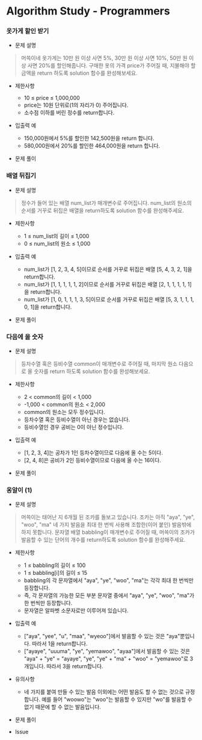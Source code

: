 # Algorithm Study - Programmers

### 옷가게 할인 받기

- 문제 설명
>머쓱이네 옷가게는 10만 원 이상 사면 5%, 30만 원 이상 사면 10%, 50만 원 이상 사면 20%를 할인해줍니다.
>구매한 옷의 가격 price가 주어질 때, 지불해야 할 금액을 return 하도록 solution 함수를 완성해보세요.

- 제한사항
    - 10 ≤ price ≤ 1,000,000
    - price는 10원 단위로(1의 자리가 0) 주어집니다.
    - 소수점 이하를 버린 정수를 return합니다.

- 입출력 예
    - 150,000원에서 5%를 할인한 142,500원을 return 합니다.
    - 580,000원에서 20%를 할인한 464,000원을 return 합니다.

- 문제 풀이
<!--
```py
def solution(price):
    if price >= 500000:
        return int(price * 0.8)
    elif price >= 300000:
        return int(price * 0.9)
    elif price >= 100000:
        return int(price * 0.95)
    else:
        return price
```
-->

### 배열 뒤집기

- 문제 설명
>정수가 들어 있는 배열 num_list가 매개변수로 주어집니다. num_list의 원소의 순서를 거꾸로 뒤집은 배열을 return하도록 solution 함수를 완성해주세요.

- 제한사항
    - 1 ≤ num_list의 길이 ≤ 1,000
    - 0 ≤ num_list의 원소 ≤ 1,000

- 입출력 예
    - num_list가 [1, 2, 3, 4, 5]이므로 순서를 거꾸로 뒤집은 배열 [5, 4, 3, 2, 1]을 return합니다.
    - num_list가 [1, 1, 1, 1, 1, 2]이므로 순서를 거꾸로 뒤집은 배열 [2, 1, 1, 1, 1, 1]을 return합니다.
    - num_list가 [1, 0, 1, 1, 1, 3, 5]이므로 순서를 거꾸로 뒤집은 배열 [5, 3, 1, 1, 1, 0, 1]을 return합니다.

- 문제 풀이

<!--
```py
def solution(num_list):
    if len(num_list)%2 == 0:
        for i in range(0,int(len(num_list)/2)):
            tmp = num_list[i]
            num_list[i] = num_list[-(i+1)]
            num_list[-(i+1)] = tmp
    else:
        for i in range(0,int((len(num_list)-1)/2)):
            tmp = num_list[i]
            num_list[i] = num_list[-(i+1)]
            num_list[-(i+1)] = tmp  
    return num_list
```
-->

### 다음에 올 숫자

- 문제 설명
>등차수열 혹은 등비수열 common이 매개변수로 주어질 때, 마지막 원소 다음으로 올 숫자를 return 하도록 solution 함수를 완성해보세요.

- 제한사항
    - 2 < common의 길이 < 1,000
    - -1,000 < common의 원소 < 2,000
    - common의 원소는 모두 정수입니다.
    - 등차수열 혹은 등비수열이 아닌 경우는 없습니다.
    - 등비수열인 경우 공비는 0이 아닌 정수입니다.

- 입출력 예
    - [1, 2, 3, 4]는 공차가 1인 등차수열이므로 다음에 올 수는 5이다.
    - [2, 4, 8]은 공비가 2인 등비수열이므로 다음에 올 수는 16이다.

- 문제 풀이
<!--
```py
def solution(common):
    flag = False
    if common[2] - common[1] == common[1] - common[0]:
        flag = True
    if flag:
        return common[-1] + (common[1] - common[0])
    else:
        return common[-1] * (common[1] / common[0])
```
-->

### 옹알이 (1)
- 문제 설명
>머쓱이는 태어난 지 6개월 된 조카를 돌보고 있습니다. 조카는 아직 "aya", "ye", "woo", "ma" 네 가지 발음을 최대 한 번씩 사용해 조합한(이어 붙인) 발음밖에 하지 못합니다. 문자열 배열 babbling이 매개변수로 주어질 때, 머쓱이의 조카가 발음할 수 있는 단어의 개수를 return하도록 solution 함수를 완성해주세요.

- 제한사항
    - 1 ≤ babbling의 길이 ≤ 100
    - 1 ≤ babbling[i]의 길이 ≤ 15
    - babbling의 각 문자열에서 "aya", "ye", "woo", "ma"는 각각 최대 한 번씩만 등장합니다.
    - 즉, 각 문자열의 가능한 모든 부분 문자열 중에서 "aya", "ye", "woo", "ma"가 한 번씩만 등장합니다.
    - 문자열은 알파벳 소문자로만 이루어져 있습니다.

- 입출력 예
    - ["aya", "yee", "u", "maa", "wyeoo"]에서 발음할 수 있는 것은 "aya"뿐입니다. 따라서 1을 return합니다.
    - ["ayaye", "uuuma", "ye", "yemawoo", "ayaa"]에서 발음할 수 있는 것은 "aya" + "ye" = "ayaye", "ye", "ye" + "ma" + "woo" = "yemawoo"로 3개입니다. 따라서 3을 return합니다.

- 유의사항
    - 네 가지를 붙여 만들 수 있는 발음 이외에는 어떤 발음도 할 수 없는 것으로 규정합니다. 예를 들어 "woowo"는 "woo"는 발음할 수 있지만 "wo"를 발음할 수 없기 때문에 할 수 없는 발음입니다.

- 문제 풀이

<!--
```py
def solution(babbling):
    answer = 0
    s = ["aya", "ye", "woo", "ma"]
    for i in babbling:
        for j in s:
            i = i.replace(j,"_")
        for j in range(0,len(i)):
            if not i[j] == "_":
                break
            if j == (len(i)-1):
                answer += 1
    return answer
```
-->

- Issue

<!--
    1. "wyeoo"의 경우 "ye"를 replace 한 후 "woo"가 되어 이 후 ""로 바뀌어 결과에 영향을 미칠 수 있다.
    ```py
    def solution(babbling):
        answer = 0
        s = ["aya", "ye", "woo", "ma"]
        for i in babbling:
            for j in s:
                i = i.replace(j,"")
            #print(i)
            if i == "":
                answer += 1
        return answer
    ```

    2. python에서 ```str.replace()``` 함수는 해당 문자열을 직접 변경하는 것이 아닌 replace값을 반환하는 함수로, 원래 문자열의 변경을 원할 경우 ```i = i.replace()``` 형식으로 코드를 작성해야한다.
-->
